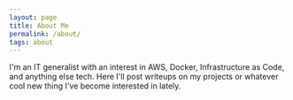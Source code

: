 ```yaml
---
layout: page
title: About Me
permalink: /about/
tags: about
---
```


I'm an IT generalist with an interest in AWS, Docker, Infrastructure as Code, and anything else tech. Here I'll post writeups on my projects or whatever cool new thing I've become interested in lately. 
